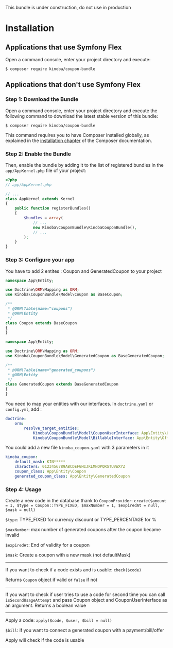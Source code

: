 This bundle is under construction, do not use in production

Installation
============

Applications that use Symfony Flex
----------------------------------

Open a command console, enter your project directory and execute:

```console
$ composer require kinoba/coupon-bundle
```

Applications that don't use Symfony Flex
----------------------------------------

### Step 1: Download the Bundle

Open a command console, enter your project directory and execute the
following command to download the latest stable version of this bundle:

```console
$ composer require kinoba/coupon-bundle
```

This command requires you to have Composer installed globally, as explained
in the [installation chapter](https://getcomposer.org/doc/00-intro.md)
of the Composer documentation.

### Step 2: Enable the Bundle

Then, enable the bundle by adding it to the list of registered bundles
in the `app/AppKernel.php` file of your project:

```php
<?php
// app/AppKernel.php

// ...
class AppKernel extends Kernel
{
    public function registerBundles()
    {
        $bundles = array(
            // ...
            new Kinoba\CouponBundle\KinobaCouponBundle(),
            // ...
        );
    }
}
```

### Step 3: Configure your app

You have to add 2 entites : Coupon and GeneratedCoupon to your project
```php
namespace App\Entity;

use Doctrine\ORM\Mapping as ORM;
use Kinoba\CouponBundle\Model\Coupon as BaseCoupon;

/**
 * @ORM\Table(name="coupons")
 * @ORM\Entity
 */
class Coupon extends BaseCoupon
{
}
```

```php
namespace App\Entity;

use Doctrine\ORM\Mapping as ORM;
use Kinoba\CouponBundle\Model\GeneratedCoupon as BaseGeneratedCoupon;

/**
 * @ORM\Table(name="generated_coupons")
 * @ORM\Entity
 */
class GeneratedCoupon extends BaseGeneratedCoupon
{
}

```


You need to map your entities with our interfaces.
In `doctrine.yaml` or `config.yml`, add :
```yaml
doctrine:
    orm:
        resolve_target_entities:
            Kinoba\CouponBundle\Model\CouponUserInterface: App\Entity\User
            Kinoba\CouponBundle\Model\BillableInterface: App\Entity\Offer
```

You could add a new file `kinoba_coupon.yaml` with 3 parameters in it
```yaml
kinoba_coupon:
    default_mask: KIN*****
    characters: 0123456789ABCDEFGHIJKLMNOPQRSTUVWXYZ
    coupon_class: App\Entity\Coupon
    generated_coupon_class: App\Entity\GeneratedCoupon
```

### Step 4: Usage

Create a new code in the database thank to `CouponProvider`:
`create($amount = 1, $type = Coupon::TYPE_FIXED, $maxNumber = 1, $expiredAt = null, $mask = null)`

`$type`: TYPE_FIXED for currency discount or TYPE_PERCENTAGE for %

`$maxNumber`: max number of generated coupons after the coupon became invalid

`$expiredAt`: End of validity for a coupon

`$mask`: Create a coupon with a new mask (not defaultMask)

---

If you want to check if a code exists and is usable:
`check($code)`

Returns `Coupon` object if valid or `false` if not

---

If you want to check if user tries to use a code for second time you can call `isSecondUsageAttempt` and pass
Coupon object and CouponUserInterface as an argument.
Returns a boolean value

---

Apply a code:
`apply($code, $user, $bill = null)`

`$bill`: if you want to connect a generated coupon with a payment/bill/offer

Apply will check if the code is usable
